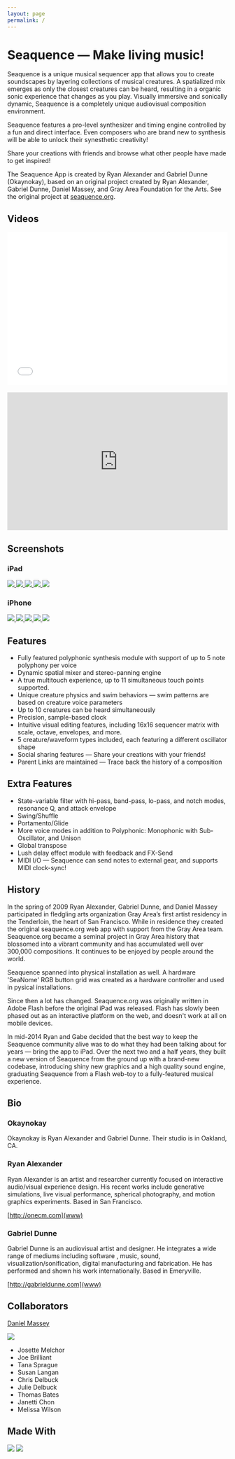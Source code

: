 ```yaml
---
layout: page
permalink: /
---
```


# Seaquence — Make living music!

Seaquence is a unique musical sequencer app that allows you to create soundscapes by layering collections of musical creatures. A spatialized mix emerges as only the closest creatures can be heard, resulting in a organic sonic experience that changes as you play. Visually immersive and sonically dynamic, Seaquence is a completely unique audiovisual composition environment.

Seaquence features a pro-level synthesizer and timing engine controlled by a fun and direct interface. Even composers who are brand new to synthesis will be able to unlock their synesthetic creativity!

Share your creations with friends and browse what other people have made to get inspired!

The Seaquence App is created by Ryan Alexander and Gabriel Dunne (Okaynokay), based on an original project created by Ryan Alexander, Gabriel Dunne, Daniel Massey, and Gray Area Foundation for the Arts. See the original project at [seaquence.org](http://seaquence.org).


## Videos

<div class="iframe-container">
  <iframe width="100%" height="350" src='//www.youtube.com/embed/V_iArMbGdnc' frameborder='0' allowfullscreen></iframe>
</div>

<br />

<div class="iframe-container">
  <iframe width="100%" height="315" src="https://www.youtube.com/embed/sO59g51Ich8" frameborder="0" allowfullscreen></iframe>
</div>


## Screenshots

### iPad

<div class="screenshot-50">
<a href="{{site.baseurl}}/images/screenshots/screenshot_iPad12.9_2x_00009.png">
<img src="{{site.baseurl}}/images/screenshots/screenshot_iPad12.9_2x_00009_thumb.png" />
</a>
<a href="{{site.baseurl}}/images/screenshots/screenshot_iPad12.9_2x_00029.png">
<img src="{{site.baseurl}}/images/screenshots/screenshot_iPad12.9_2x_00029_thumb.png" />
</a>
<a href="{{site.baseurl}}/images/screenshots/screenshot_iPad12.9_2x_00053.png">
<img src="{{site.baseurl}}/images/screenshots/screenshot_iPad12.9_2x_00053_thumb.png" />
</a>
<a href="{{site.baseurl}}/images/screenshots/screenshot_iPad12.9_2x_00066.png">
<img src="{{site.baseurl}}/images/screenshots/screenshot_iPad12.9_2x_00066_thumb.png" />
</a>
<a href="{{site.baseurl}}/images/screenshots/screenshot_iPad12.9_2x_00094.png">
<img src="{{site.baseurl}}/images/screenshots/screenshot_iPad12.9_2x_00094_thumb.png" />
</a>
</div>

<div class="clear"></div>

### iPhone

<div class="screenshot-33">
<a href="{{site.baseurl}}/images/screenshots/screenshot_iPhone6p_3x_00000.png">
<img src="{{site.baseurl}}/images/screenshots/screenshot_iPhone6p_3x_00000_thumb.png" />
</a>
<a href="{{site.baseurl}}/images/screenshots/screenshot_iPhone6p_3x_00002.png">
<img src="{{site.baseurl}}/images/screenshots/screenshot_iPhone6p_3x_00002_thumb.png" />
</a>
<a href="{{site.baseurl}}/images/screenshots/screenshot_iPhone6p_3x_00008.png">
<img src="{{site.baseurl}}/images/screenshots/screenshot_iPhone6p_3x_00008_thumb.png" />
</a>
<a href="{{site.baseurl}}/images/screenshots/screenshot_iPhone6p_3x_00048.png">
<img src="{{site.baseurl}}/images/screenshots/screenshot_iPhone6p_3x_00048_thumb.png" />
</a>
<a href="{{site.baseurl}}/images/screenshots/screenshot_iPhone6p_3x_00049.png">
<img src="{{site.baseurl}}/images/screenshots/screenshot_iPhone6p_3x_00049_thumb.png">
</a>
</div>




## Features

  - Fully featured polyphonic synthesis module with support of up to 5 note polyphony per voice
  - Dynamic spatial mixer and stereo-panning engine
  - A true multitouch experience, up to 11 simultaneous touch points supported.
  - Unique creature physics and swim behaviors — swim patterns are based on creature voice parameters
  - Up to 10 creatures can be heard simultaneously
  - Precision, sample-based clock
  - Intuitive visual editing features, including 16x16 sequencer matrix with scale, octave, envelopes, and more.
  - 5 creature/waveform types included, each featuring a different oscillator shape
  - Social sharing features — Share your creations with your friends!
  - Parent Links are maintained — Trace back the history of a composition


## Extra Features

  - State-variable filter with hi-pass, band-pass, lo-pass, and notch modes, resonance Q, and attack envelope
  - Swing/Shuffle
  - Portamento/Glide
  - More voice modes in addition to Polyphonic: Monophonic with Sub-Oscillator, and Unison
  - Global transpose
  - Lush delay effect module with feedback and FX-Send
  - MIDI I/O — Seaquence can send notes to external gear, and supports MIDI clock-sync!


## History

In the spring of 2009 Ryan Alexander, Gabriel Dunne, and Daniel Massey participated in fledgling arts organization Gray Area’s first artist residency in the Tenderloin, the heart of San Francisco. While in residence they created the original seaquence.org web app with support from the Gray Area team. Seaquence.org became a seminal project in Gray Area history that blossomed into a vibrant community and has accumulated well over 300,000 compositions. It continues to be enjoyed by people around the world.

Seaquence spanned into physical installation as well. A hardware 'SeaNome' RGB button grid was created as a hardware controller and used in pysical installations.

Since then a lot has changed. Seaquence.org was originally written in Adobe Flash before the original iPad was released. Flash has slowly been phased out as an interactive platform on the web, and doesn't work at all on mobile devices.

In mid-2014 Ryan and Gabe decided that the best way to keep the Seaquence community alive was to do what they had been talking about for years — bring the app to iPad. Over the next two and a half years, they built a new version of Seaquence from the ground up with a brand-new codebase, introducing shiny new graphics and a high quality sound engine, graduating Seaquence from a Flash web-toy to a fully-featured musical experience.



## Bio

### Okaynokay

Okaynokay is Ryan Alexander and Gabriel Dunne. Their studio is in Oakland, CA.

### Ryan Alexander

Ryan Alexander is an artist and researcher currently focused on interactive audio/visual experience design. His recent works include generative simulations, live visual performance, spherical photography, and motion graphics experiments. Based in San Francisco.

[http://onecm.com](www)

### Gabriel Dunne

Gabriel Dunne is an audiovisual artist and designer. He integrates a wide range of mediums including software , music, sound, visualization/sonification, digital manufacturing and fabrication. He has performed and shown his work internationally. Based in Emeryville.

[http://gabrieldunne.com](www)




## Collaborators

[Daniel Massey](http://daniel-massey.com)


<a href="http://grayarea.org">
<img src="{{site.baseurl}}/images/logos/grayarea.svg" />
</a>

  - Josette Melchor
  - Joe Brilliant
  - Tana Sprague
  - Susan Langan
  - Chris Delbuck
  - Julie Delbuck
  - Thomas Bates
  - Janetti Chon
  - Melissa Wilson

## Made With

<img src="{{site.baseurl}}/images/logos/cinder.svg"  />

<img src="{{site.baseurl}}/images/logos/puredata.png" />
